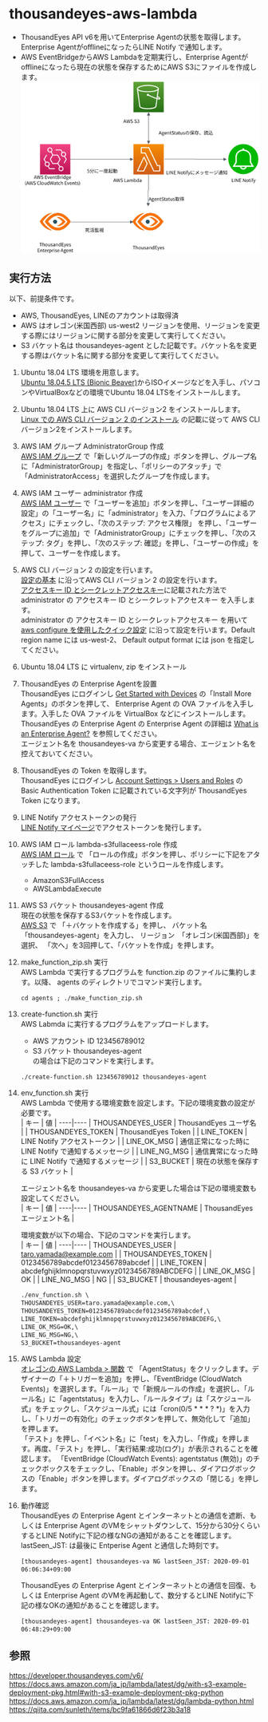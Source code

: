 # thousandeyes-aws-lambda
* ThousandEyes API v6を用いてEnterprise Agentの状態を取得します。Enterprise AgentがofflineになったらLINE Notify で通知します。  
* AWS EventBridgeからAWS Lambdaを定期実行し、Enterprise Agentがofflineになったら現在の状態を保存するためにAWS S3にファイルを作成します。  
![diagram](https://github.com/t-umeno/thousandeyes-aws-lambda/blob/master/diagram.png)

## 実行方法
以下、前提条件です。  
* AWS, ThousandEyes, LINEのアカウントは取得済  
* AWS はオレゴン(米国西部) us-west2 リージョンを使用、リージョンを変更する際にはリージョンに関する部分を変更して実行してください。  
* S3 バケット名は thousandeyes-agent とした記載です。バケット名を変更する際はバケット名に関する部分を変更して実行してください。  

1. Ubuntu 18.04 LTS 環境を用意します。  
[Ubuntu 18.04.5 LTS (Bionic Beaver)](https://releases.ubuntu.com/18.04.5/)からISOイメージなどを入手し、パソコンやVirtualBoxなどの環境でUbuntu 18.04 LTSをインストールします。

1. Ubuntu 18.04 LTS 上に AWS CLI バージョン2 をインストールします。  
[Linux での AWS CLI バージョン 2 のインストール](https://docs.aws.amazon.com/ja_jp/cli/latest/userguide/install-cliv2-linux.html) の記載に従って AWS CLI バージョン2をインストールします。

1. AWS IAM グループ AdministratorGroup 作成  
[AWS IAM グループ](https://console.aws.amazon.com/iam/home#/groups) で「新しいグループの作成」ボタンを押し、グループ名に「AdministratorGroup」を指定し、「ポリシーのアタッチ」で「AdministratorAccess」を選択したグループを作成します。

1. AWS IAM ユーザー administrator 作成  
[AWS IAM ユーザー](https://console.aws.amazon.com/iam/home#/users) で「ユーザーを追加」ボタンを押し、「ユーザー詳細の設定」の「ユーザー名」に「administrator」を入力、「プログラムによるアクセス」にチェックし、「次のステップ: アクセス権限」
を押し、「ユーザーをグループに追加」で「AdministratorGroup」にチェックを押し、「次のステップ: タグ」を押し、「次のステップ: 確認」を押し、「ユーザーの作成」を押して、ユーザーを作成します。

1. AWS CLI バージョン 2 の設定を行います。  
[設定の基本](https://docs.aws.amazon.com/ja_jp/cli/latest/userguide/cli-configure-quickstart.html) に沿ってAWS CLI バージョン 2 の設定を行います。  
[アクセスキー ID とシークレットアクセスキー](https://docs.aws.amazon.com/ja_jp/cli/latest/userguide/cli-configure-quickstart.html#cli-configure-quickstart-creds)に記載された方法で administrator の アクセスキー ID とシークレットアクセスキー を入手します。  
administrator の アクセスキー ID とシークレットアクセスキー を用いて[aws configure を使用したクイック設定](https://docs.aws.amazon.com/ja_jp/cli/latest/userguide/cli-configure-quickstart.html#cli-configure-quickstart-config) に沿って設定を行います。Default region name には us-west-2、 Default output format には json を指定してください。

1. Ubuntu 18.04 LTS に virtualenv, zip をインストール  

1. ThousandEyes の Enterprise Agentを設置  
ThousandEyes にログインし [Get Started with Devices](https://app.thousandeyes.com/settings/devices/) の「Install More Agents」のボタンを押して、 Enterprise Agent の OVA ファイルを入手します。入手した OVA ファイルを VirtualBox などにインストールします。  
ThousandEyes の Enterprise Agent の Enterprise Agent の詳細は [What is an Enterprise Agent?](https://success.thousandeyes.com/PublicArticlePage?articleIdParam=kA0E0000000CmnbKAC_What-is-an-Enterprise-Agent-1472236187506) を参照してください。  
エージェント名を thousandeyes-va から変更する場合、エージェント名を控えておいてください。  

1. ThousandEyes の Token を取得します。  
ThousandEyes にログインし [Account Settings > Users and Roles](https://app.thousandeyes.com/account-settings/users-roles/?section=profile) の Basic Authentication Token に記載されている文字列が ThousandEyes Token になります。  

1. LINE Notify アクセストークンの発行  
[LINE Notify マイページ](https://notify-bot.line.me/ja/)でアクセストークンを発行します。

1. AWS IAM ロール lambda-s3fullaceess-role 作成  
[AWS IAM ロール](https://console.aws.amazon.com/iam/home?#/roles) で
「ロールの作成」ボタンを押し、ポリシーに下記をアタッチした lambda-s3fullaceess-role というロールを作成します。
    * AmazonS3FullAccess  
    * AWSLambdaExecute  

1. AWS S3 バケット thousandeyes-agent 作成  
現在の状態を保存するS3バケットを作成します。  
[AWS S3](https://s3.console.aws.amazon.com/s3/home) で
「＋バケットを作成する」を押し、
バケット名 「thousandeyes-agent」を入力し、
リージョン　「オレゴン(米国西部)」を選択、
「次へ」を3回押して、「バケットを作成」を押します。

1. make_function_zip.sh 実行  
    AWS Lambda で実行するプログラムを function.zip のファイルに集約します。以降、 agents のディレクトリでコマンド実行します。
    ```
    cd agents ; ./make_function_zip.sh

    ```
1. create-function.sh 実行  
    AWS Labmda に実行するプログラムをアップロードします。
    * AWS アカウント ID 123456789012  
    * S3 バケット thousandeyes-agent  
    の場合は下記のコマンドを実行します。
    ```
    ./create-function.sh 123456789012 thousandeyes-agent

    ```

1. env_function.sh 実行  
    AWS Lambda で使用する環境変数を設定します。下記の環境変数の設定が必要です。  
    | キー | 値 |
    ----|----
    | THOUSANDEYES_USER | ThousandEyes ユーザ名 |
    | THOUSANDEYES_TOKEN | ThousandEyes Token |
    | LINE_TOKEN | LINE Notify アクセストークン |
    | LINE_OK_MSG | 通信正常になった時に LINE Notify で通知するメッセージ |
    | LINE_NG_MSG | 通信異常になった時に LINE Notify で通知するメッセージ |
    | S3_BUCKET | 現在の状態を保存する S3 バケット |
    
    エージェント名を thousandeyes-va から変更した場合は下記の環境変数も設定してください。  
    | キー | 値 |
    ----|----
    | THOUSANDEYES_AGENTNAME | ThousandEyes エージェント名 |
    
    環境変数が以下の場合、下記のコマンドを実行します。  
    | キー | 値 |
    ----|----
    | THOUSANDEYES_USER | taro.yamada@example.com |
    | THOUSANDEYES_TOKEN | 0123456789abcdef0123456789abcdef |
    | LINE_TOKEN | abcdefghijklmnopqrstuvwxyz0123456789ABCDEFG |
    | LINE_OK_MSG | OK |
    | LINE_NG_MSG | NG |
    | S3_BUCKET | thousandeyes-agent |
    ```
    ./env_function.sh \
    THOUSANDEYES_USER=taro.yamada@example.com,\
    THOUSANDEYES_TOKEN=0123456789abcdef0123456789abcdef,\
    LINE_TOKEN=abcdefghijklmnopqrstuvwxyz0123456789ABCDEFG,\
    LINE_OK_MSG=OK,\
    LINE_NG_MSG=NG,\
    S3_BUCKET=thousandeyes-agent
    ```
1. AWS Lambda 設定  
[オレゴンの AWS Lambda > 関数](https://us-west-2.console.aws.amazon.com/lambda/home?region=us-west-2#/functions) で 「AgentStatus」をクリックします。デザイナーの「＋トリガーを追加」を押し、「EventBridge (CloudWatch Events)」を選択します。「ルール」で「新規ルールの作成」を選択し、「ルール名」に「agentstatus」を入力し、「ルールタイプ」は「スケジュール式」をチェックし、「スケジュール式」には「cron(0/5 * * * ? *)」を入力し、「トリガーの有効化」のチェックボタンを押して、無効化して「追加」を押します。  
「テスト」を押し、「イベント名」に「test」を入力し、「作成」を押します。再度、「テスト」を押し、「実行結果:成功(ログ)」が表示されることを確認します。
「EventBridge (CloudWatch Events): agentstatus (無効)」のチェックボックスをチェックし、「Enable」ボタンを押し、ダイアログボックスの「Enable」ボタンを押します。ダイアログボックスの「閉じる」を押します。

1. 動作確認  
    ThousandEyes の Enterprise Agent とインターネットとの通信を遮断、もしくは Enterprise Agent のVMをシャットダウンして、15分から30分くらいするとLINE Notifyに下記の様なNGの通知があることを確認します。lastSeen_JST: は最後に Entperise Agent と通信した時刻です。  
    ```
    [thousandeyes-agent] thousandeyes-va NG lastSeen_JST: 2020-09-01 06:06:34+09:00
    ```
    ThousandEyes の Enterprise Agent とインターネットとの通信を回復、もしくは Enterprise Agent のVMを再起動して、数分するとLINE Notifyに下記の様なOKの通知があることを確認します。  
    ```
    [thousandeyes-agent] thousandeyes-va OK lastSeen_JST: 2020-09-01 06:48:29+09:00
    ```

## 参照
https://developer.thousandeyes.com/v6/  
https://docs.aws.amazon.com/ja_jp/lambda/latest/dg/with-s3-example-deployment-pkg.html#with-s3-example-deployment-pkg-python  
https://docs.aws.amazon.com/ja_jp/lambda/latest/dg/lambda-python.html  
https://qiita.com/sunleth/items/bc9fa61866d6f23b3a18  
